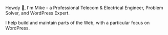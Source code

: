 <!-- [![Linkedin](https://img.shields.io/badge/-kipmyk-blue?style=flat&logo=Linkedin&logoColor=white&link=https://www.linkedin.com/in/kipmyk/)](https://www.linkedin.com/in/kipmyk/) ![visitors](https://visitor-badge.laobi.icu/badge?page_id=kipmyk.kipmyk&style=flat-square) -->

Howdy 👋, I'm Mike - a Professional Telecom & Electrical Engineer, Problem Solver, and WordPress Expert. 

I help build and maintain parts of the Web, with a particular focus on WordPress.
<!-- 
## Get in touch

- Personal site: https://kipmyk.co.ke/
- Telegram: https://t.me/kipmyk
- Twitter: https://twitter.com/kipmyk/
- WP.org: https://profiles.wordpress.org/mikekipruto/

### 📈 GitHub Stats

[![Github stats](https://github-readme-stats-git-masterrstaa-rickstaa.vercel.app/api?username=kipmyk&count_private=true&hide_title=true&show_icons=true&include_all_commits=true&theme=gotham&hide=)](https://github.com/kipmyk/github-readme-stats) [![Top Langs](https://github-readme-stats-git-masterrstaa-rickstaa.vercel.app/api/top-langs/?username=kipmyk&count_private=true&layout=compact&include_all_commits=true&show_icons=true&theme=gotham&hide_title=true)](https://github.com/kipmyk/github-readme-stats) -->
